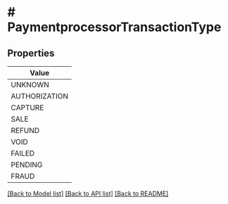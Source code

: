 # # PaymentprocessorTransactionType


## Properties 



| Value |
------------ | 
UNKNOWN|&#39;UNKNOWN&#39;
AUTHORIZATION|&#39;AUTHORIZATION&#39;
CAPTURE|&#39;CAPTURE&#39;
SALE|&#39;SALE&#39;
REFUND|&#39;REFUND&#39;
VOID|&#39;VOID&#39;
FAILED|&#39;FAILED&#39;
PENDING|&#39;PENDING&#39;
FRAUD|&#39;FRAUD&#39;

[[Back to Model list]](../../README.md#models) [[Back to API list]](../../README.md#endpoints) [[Back to README]](../../README.md)

